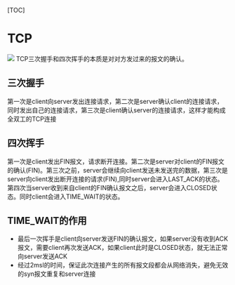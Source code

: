 [TOC]
# TCP
![](https://gitee.com/zacharytse/image/raw/master/img/20201219192832.png)
TCP三次握手和四次挥手的本质是对对方发过来的报文的确认。
## 三次握手
第一次是client向server发出连接请求，第二次是server确认client的连接请求，同时发出自己的连接请求，第三次是client确认server的连接请求，这样才能构成全双工的TCP连接
## 四次挥手
第一次是client发出FIN报文，请求断开连接。第二次是server对client的FIN报文的确认(FIN)。第三次之前，server会继续向client发送未发送完的数据，第三次是server向client发出断开连接的请求(FIN),同时server会进入LAST_ACK的状态。第四次当server收到来自client的FIN确认报文之后，server会进入CLOSED状态。同时client会进入TIME_WAIT的状态。
## TIME_WAIT的作用
- 最后一次挥手是client向server发送FIN的确认报文，如果server没有收到ACK报文，需要client再次发送ACK，如果client此时是CLOSED状态，就无法正常向server发送ACK
- 经过2msl的时间，保证此次连接产生的所有报文段都会从网络消失，避免无效的syn报文重复和server连接